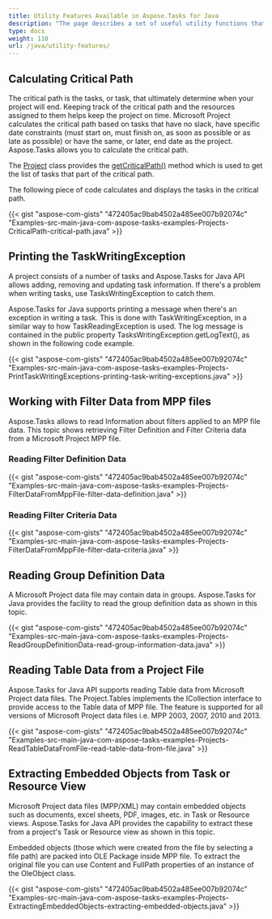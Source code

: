 ```yaml
---
title: Utility Features Available in Aspose.Tasks for Java
description: "The page describes a set of useful utility functions that can be applied to project files using Aspose.Tasks for Java. such as a critical path calculation, working with task filters and so on."
type: docs
weight: 110
url: /java/utility-features/
---
```


## **Calculating Critical Path**
The critical path is the tasks, or task, that ultimately determine when your project will end. Keeping track of the critical path and the resources assigned to them helps keep the project on time. Microsoft Project calculates the critical path based on tasks that have no slack, have specific date constraints (must start on, must finish on, as soon as possible or as late as possible) or have the same, or later, end date as the project. Aspose.Tasks allows you to calculate the critical path.

The [Project](https://apireference.aspose.com/tasks/java/com.aspose.tasks/project) class provides the [getCriticalPath()](https://apireference.aspose.com/tasks/java/com.aspose.tasks/Project#getCriticalPath--) method which is used to get the list of tasks that part of the critical path. 

The following piece of code calculates and displays the tasks in the critical path.

{{< gist "aspose-com-gists" "472405ac9bab4502a485ee007b92074c" "Examples-src-main-java-com-aspose-tasks-examples-Projects-CriticalPath-critical-path.java" >}}

## **Printing the TaskWritingException**
A project consists of a number of tasks and Aspose.Tasks for Java API allows adding, removing and updating task information. If there's a problem when writing tasks, use TasksWritingException to catch them. 

Aspose.Tasks for Java supports printing a message when there's an exception in writing a task. This is done with TaskWritingException, in a similar way to how TaskReadingException is used. The log message is contained in the public property TasksWritingException.getLogText(), as shown in the following code example.

{{< gist "aspose-com-gists" "472405ac9bab4502a485ee007b92074c" "Examples-src-main-java-com-aspose-tasks-examples-Projects-PrintTaskWritingExceptions-printing-task-writing-exceptions.java" >}}

## **Working with Filter Data from MPP files**
Aspose.Tasks allows to read Information about filters applied to an MPP file data. This topic shows retrieving Filter Definition and Filter Criteria data from a Microsoft Project MPP file.

### **Reading Filter Definition Data**

{{< gist "aspose-com-gists" "472405ac9bab4502a485ee007b92074c" "Examples-src-main-java-com-aspose-tasks-examples-Projects-FilterDataFromMppFile-filter-data-definition.java" >}}

### **Reading Filter Criteria Data**

{{< gist "aspose-com-gists" "472405ac9bab4502a485ee007b92074c" "Examples-src-main-java-com-aspose-tasks-examples-Projects-FilterDataFromMppFile-filter-data-criteria.java" >}}

## **Reading Group Definition Data**
A Microsoft Project data file may contain data in groups. Aspose.Tasks for Java provides the facility to read the group definition data as shown in this topic.

{{< gist "aspose-com-gists" "472405ac9bab4502a485ee007b92074c" "Examples-src-main-java-com-aspose-tasks-examples-Projects-ReadGroupDefinitionData-read-group-information-data.java" >}}

## **Reading Table Data from a Project File**
Aspose.Tasks for Java API supports reading Table data from Microsoft Project data files. The Project.Tables implements the ICollection interface to provide access to the Table data of MPP file. The feature is supported for all versions of Microsoft Project data files i.e. MPP 2003, 2007, 2010 and 2013.

{{< gist "aspose-com-gists" "472405ac9bab4502a485ee007b92074c" "Examples-src-main-java-com-aspose-tasks-examples-Projects-ReadTableDataFromFile-read-table-data-from-file.java" >}}

## **Extracting Embedded Objects from Task or Resource View**
Microsoft Project data files (MPP/XML) may contain embedded objects such as documents, excel sheets, PDF, images, etc. in Task or Resource views. Aspose.Tasks for Java API provides the capability to extract these from a project's Task or Resource view as shown in this topic.

Embedded objects (those which were created from the file by selecting a file path) are packed into OLE Package inside MPP file. To extract the original file you can use Content and FullPath properties of an instance of the OleObject class.

{{< gist "aspose-com-gists" "472405ac9bab4502a485ee007b92074c" "Examples-src-main-java-com-aspose-tasks-examples-Projects-ExtractingEmbeddedObjects-extracting-embedded-objects.java" >}}

